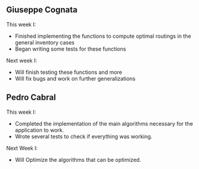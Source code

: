 ## Giuseppe Cognata
This week I:
- Finished implementing the functions to compute optimal routings in the general inventory cases
- Began writing some tests for these functions

Next week I:
- Will finish testing these functions and more
- Will fix bugs and work on further generalizations

## Pedro Cabral
This week I:
- Completed the implementation of the main algorithms necessary for the application to work.
- Wrote several tests to check if everything was working.

Next Week I:
- Will Optimize the algorithms that can be optimized.
